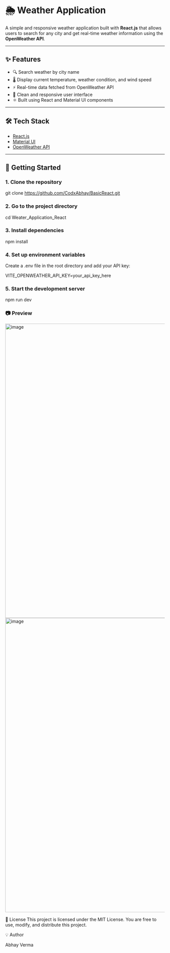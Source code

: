 # 🌦️ Weather Application

A simple and responsive weather application built with **React.js** that allows users to search for any city and get real-time weather information using the **OpenWeather API**.

---

## ✨ Features

- 🔍 Search weather by city name  
- 🌡️ Display current temperature, weather condition, and wind speed  
- ⚡ Real-time data fetched from OpenWeather API  
- 📱 Clean and responsive user interface  
- ⚛️ Built using React and Material UI components  

---

## 🛠️ Tech Stack

- [React.js](https://reactjs.org/)  
- [Material UI](https://mui.com/)  
- [OpenWeather API](https://openweathermap.org/api)

---


## 🚀 Getting Started

### 1. Clone the repository

git clone https://github.com/CodxAbhay/BasicReact.git


### 2. Go to the project directory
cd Weater_Application_React

### 3. Install dependencies
npm install

### 4. Set up environment variables
Create a .env file in the root directory and add your API key:

VITE_OPENWEATHER_API_KEY=your_api_key_here

### 5. Start the development server
npm run dev


### 📷 Preview

<img width="1918" height="927" alt="image" src="https://github.com/user-attachments/assets/bbca0831-d579-4fbd-b706-f943b0f20fd0" />
<img width="1918" height="927" alt="image" src="https://github.com/user-attachments/assets/3d286b7c-f710-4879-8ac5-4387ee81c682" />



📄 License
This project is licensed under the MIT License.
You are free to use, modify, and distribute this project.

💡 Author

Abhay Verma
